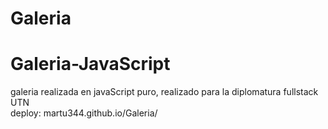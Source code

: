 # Galeria
<h1 aling:"center" >Galeria-JavaScript</h1>
<p> galeria realizada en javaScript puro, realizado para la diplomatura fullstack UTN <br>
deploy: martu344.github.io/Galeria/</p>
